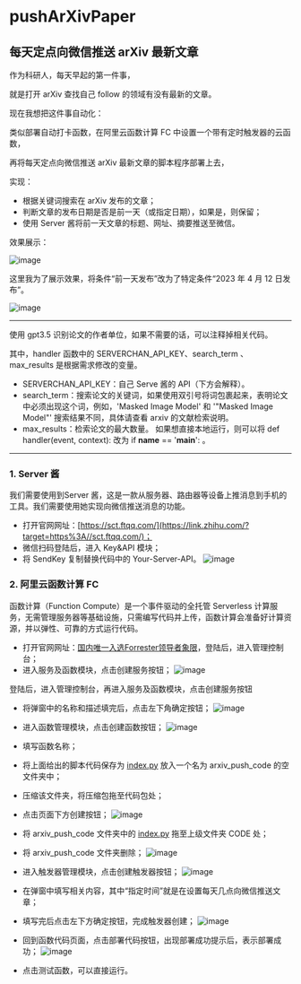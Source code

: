 # pushArXivPaper
## 每天定点向微信推送 arXiv 最新文章

作为科研人，每天早起的第一件事，

就是打开 arXiv 查找自己 follow 的领域有没有最新的文章。

现在我想把这件事自动化：

类似部署自动打卡函数，在阿里云函数计算 FC 中设置一个带有定时触发器的云函数，

再将每天定点向微信推送 arXiv 最新文章的脚本程序部署上去，

实现：

* 根据关键词搜索在 arXiv 发布的文章；
* 判断文章的发布日期是否是前一天（或指定日期），如果是，则保留；
* 使用 Server 酱将前一天文章的标题、网址、摘要推送至微信。

效果展示：

![image](https://github.com/chenluda/pushArXivPaper/assets/45784833/40974b09-c120-4eaa-a8c4-90908ce18f92)

这里我为了展示效果，将条件“前一天发布”改为了特定条件“2023 年 4 月 12 日发布”。

![image](https://github.com/chenluda/pushArXivPaper/assets/45784833/dfd21de4-8ae2-48b4-ac12-198fe19b4c85)

---

使用 gpt3.5 识别论文的作者单位，如果不需要的话，可以注释掉相关代码。

其中，handler 函数中的 SERVERCHAN_API_KEY、search_term 、max_results 是根据需求修改的变量。

* SERVERCHAN_API_KEY：自己 Serve 酱的 API（下方会解释）。
* search_term：搜索论文的关键词，如果使用双引号将词包裹起来，表明论文中必须出现这个词，例如，'Masked Image Model' 和 '"Masked Image Model"' 搜索结果不同，具体请查看 arxiv 的文献检索说明。
* max_results：检索论文的最大数量。
如果想直接本地运行，则可以将 def handler(event, context): 改为 if __name__ == '__main__': 。
---

### 1. Server 酱

我们需要使用到Server 酱，这是一款从服务器、路由器等设备上推消息到手机的工具。我们需要使用她实现向微信推送消息的功能。

* 打开官网网址：[https://sct.ftqq.com/](https://link.zhihu.com/?target=https%3A//sct.ftqq.com/)；
* 微信扫码登陆后，进入 Key&API 模块；
* 将 SendKey 复制替换代码中的 Your-Server-API。
![image](https://github.com/chenluda/push-arXiv-paper/assets/45784833/c968d2ca-e36c-4769-87c8-02f1df4cf91b)

### 2. 阿里云函数计算 FC

函数计算（Function Compute）是一个事件驱动的全托管 Serverless 计算服务，无需管理服务器等基础设施，只需编写代码并上传，函数计算会准备好计算资源，并以弹性、可靠的方式运行代码。

* 打开官网网址：[国内唯一入选Forrester领导者象限](https://link.zhihu.com/?target=https%3A//www.aliyun.com/product/fc%3Fspm%3D5176.28055625.J_3207526240.99.4d9c154a5PXJtz%26scm%3D20140722.S_function%40%40product%40%4090871._.ID_function%40%40product%40%4090871-RL_%25E5%2587%25BD%25E6%2595%25B0%25E8%25AE%25A1%25E7%25AE%2597-LOC_bar-OR_ser-V_2-P0_0)，登陆后，进入管理控制台；
* 进入服务及函数模块，点击创建服务按钮；
![image](https://github.com/chenluda/push-arXiv-paper/assets/45784833/7f93da1e-28be-4631-86cd-3fa366ae9a74)

登陆后，进入管理控制台，再进入服务及函数模块，点击创建服务按钮
* 将弹窗中的名称和描述填完后，点击左下角确定按钮；
![image](https://github.com/chenluda/push-arXiv-paper/assets/45784833/67c8fcf8-93d7-4bc4-8239-0f5139099f82)

* 进入函数管理模块，点击创建函数按钮；
![image](https://github.com/chenluda/push-arXiv-paper/assets/45784833/ed90c8ea-ba77-4797-9f55-9c5940851527)

* 填写函数名称；
* 将上面给出的脚本代码保存为 [index.py](https://link.zhihu.com/?target=http%3A//index.py/) 放入一个名为 arxiv\_push\_code 的空文件夹中；
* 压缩该文件夹，将压缩包拖至代码包处；
* 点击页面下方创建按钮；
![image](https://github.com/chenluda/push-arXiv-paper/assets/45784833/b2a41478-1f45-4159-aca7-4e864edc0d3a)

* 将 arxiv\_push\_code 文件夹中的 [index.py](https://link.zhihu.com/?target=http%3A//index.py/) 拖至上级文件夹 CODE 处；
* 将 arxiv\_push\_code 文件夹删除；
![image](https://github.com/chenluda/push-arXiv-paper/assets/45784833/876a1deb-c04e-481d-a856-5776f29ca4de)

* 进入触发器管理模块，点击创建触发器按钮；
![image](https://github.com/chenluda/push-arXiv-paper/assets/45784833/bf5e9ceb-e10f-438c-b6de-bda5e07298de)

* 在弹窗中填写相关内容，其中“指定时间”就是在设置每天几点向微信推送文章；
* 填写完后点击左下方确定按钮，完成触发器创建；
![image](https://github.com/chenluda/push-arXiv-paper/assets/45784833/95ec33a9-0b93-4ae5-a6a4-54c24a765514)

* 回到函数代码页面，点击部署代码按钮，出现部署成功提示后，表示部署成功；
![image](https://github.com/chenluda/push-arXiv-paper/assets/45784833/d717cc18-2ccf-4c1d-b21c-0bd71f4fc619)

* 点击测试函数，可以直接运行。
